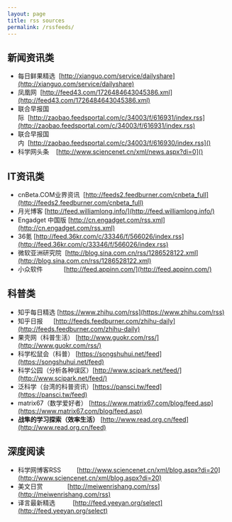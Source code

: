 ```yaml
---
layout: page
title: rss sources
permalink: /rssfeeds/
---
```


## 新闻资讯类
* 每日鲜果精选  [http://xianguo.com/service/dailyshare](http://xianguo.com/service/dailyshare)
* 凤凰网        [http://feed43.com/1726484643045386.xml](http://feed43.com/1726484643045386.xml)
* 联合早报国际  [http://zaobao.feedsportal.com/c/34003/f/616931/index.rss](http://zaobao.feedsportal.com/c/34003/f/616931/index.rss)
* 联合早报国内  [http://zaobao.feedsportal.com/c/34003/f/616930/index.rss]()
* 科学网头条    [http://www.sciencenet.cn/xml/news.aspx?di=0]()

## IT资讯类
* cnBeta.COM业界资讯  [http://feeds2.feedburner.com/cnbeta_full](http://feeds2.feedburner.com/cnbeta_full)
* 月光博客            [http://feed.williamlong.info/](http://feed.williamlong.info/)
* Engadget 中国版     [http://cn.engadget.com/rss.xml](http://cn.engadget.com/rss.xml)
* 36氪                [http://feed.36kr.com/c/33346/f/566026/index.rss](http://feed.36kr.com/c/33346/f/566026/index.rss)
* 微软亚洲研究院      [http://blog.sina.com.cn/rss/1286528122.xml](http://blog.sina.com.cn/rss/1286528122.xml)
* 小众软件            [http://feed.appinn.com/](http://feed.appinn.com/)
## 科普类
* 知乎每日精选           [https://www.zhihu.com/rss](https://www.zhihu.com/rss)
* 知乎日报                [http://feeds.feedburner.com/zhihu-daily](http://feeds.feedburner.com/zhihu-daily)
* 果壳网（科普生活）   [http://www.guokr.com/rss/](http://www.guokr.com/rss/)
* 科学松鼠会（科普）   [https://songshuhui.net/feed](https://songshuhui.net/feed)
* 科学公园（分析各种误区）[http://www.scipark.net/feed/](http://www.scipark.net/feed/)
* 泛科学（台湾的科普资讯）[https://pansci.tw/feed](https://pansci.tw/feed)
* matrix67（数学爱好者） [https://www.matrix67.com/blog/feed.asp](https://www.matrix67.com/blog/feed.asp)
* **战隼的学习探索（效率生活）** [http://www.read.org.cn/feed](http://www.read.org.cn/feed)

## 深度阅读
* 科学网博客RSS         [http://www.sciencenet.cn/xml/blog.aspx?di=20](http://www.sciencenet.cn/xml/blog.aspx?di=20)
* 美文日赏              [http://meiwenrishang.com/rss](http://meiwenrishang.com/rss)
* 译言最新精选          [http://feed.yeeyan.org/select](http://feed.yeeyan.org/select)

